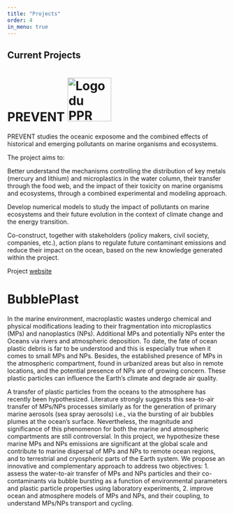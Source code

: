 ```yaml
---
title: "Projects"
order: 4
in_menu: true
---
```

## Current Projects
# PREVENT <img src="{% link images/logo.jpeg %}" alt="Logo du PPR PREVENT" width="100">

PREVENT studies the oceanic exposome and the combined effects of historical and emerging pollutants on marine organisms and ecosystems.

The project aims to:

Better understand the mechanisms controlling the distribution of key metals (mercury and lithium) and microplastics in the water column, their transfer through the food web, and the impact of their toxicity on marine organisms and ecosystems, through a combined experimental and modeling approach.

Develop numerical models to study the impact of pollutants on marine ecosystems and their future evolution in the context of climate change and the energy transition.

Co-construct, together with stakeholders (policy makers, civil society, companies, etc.), action plans to regulate future contaminant emissions and reduce their impact on the ocean, based on the new knowledge generated within the project.

Project [website](https://prevent.lsce.ipsl.fr/)

# BubblePlast
In the marine environment, macroplastic wastes undergo chemical and physical modifications leading to their fragmentation into microplastics (MPs) and nanoplastics (NPs). Additional MPs and potentially NPs enter the Oceans via rivers and atmospheric deposition. To date, the fate of ocean plastic debris is far to be understood and this is especially true when it comes to small MPs and NPs. Besides, the established presence of MPs in the atmospheric compartment, found in urbanized areas but also in remote locations, and the potential presence of NPs are of growing concern. These plastic particles can influence the Earth’s climate and degrade air quality.

A transfer of plastic particles from the oceans to the atmosphere has recently been hypothesized. Literature strongly suggests this sea-to-air transfer of MPs/NPs processes similarly as for the generation of primary marine aerosols (sea spray aerosols) i.e., via the bursting of air bubbles plumes at the ocean’s surface. Nevertheless, the magnitude and significance of this phenomenon for both the marine and atmospheric compartments are still controversial. In this project, we hypothesize these marine MPs and NPs emissions are significant at the global scale and contribute to marine dispersal of MPs and NPs to remote ocean regions, and to terrestrial and cryospheric parts of the Earth system. We propose an innovative and complementary approach to address two objectives: 1. assess the water-to-air transfer of MPs and NPs particles and their co-contaminants via bubble bursting as a function of environmental parameters and plastic particle properties using laboratory experiments, 2. improve ocean and atmosphere models of MPs and NPs, and their coupling, to understand MPs/NPs transport and cycling. 